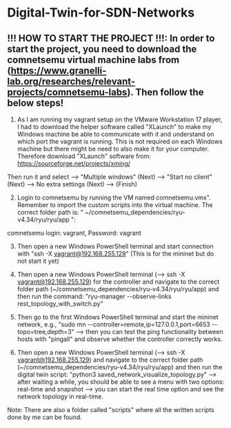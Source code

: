 # Digital-Twin-for-SDN-Networks

## !!! HOW TO START THE PROJECT !!!: In order to start the project, you need to download the comnetsemu virtual machine labs from (https://www.granelli-lab.org/researches/relevant-projects/comnetsemu-labs). Then follow the below steps!

1. As I am running my vagrant setup on the VMware Workstation 17 player, I had to download the helper software called "XLaunch" to make my Windows machine be able to communicate with it and understand on which port the vagrant is running. This is not required on each Windows machine but there might be need to also make it for your computer. Therefore download "XLaunch" software from: https://sourceforge.net/projects/xming/

Then run it and select --> "Multiple windows" (Next) --> "Start no client" (Next) --> No extra settings (Next) --> (Finish) 



2. Login to comnetsemu by running the VM named comnetsemu.vmx". Remember to import the custom scripts into the virtual machine. The correct folder path is: " ~/comnetsemu_dependencies/ryu-v4.34/ryu/ryu/app ":

comnetsemu login: vagrant, Password: vagrant



3. Then open a new Windows PowerShell terminal and start connection with "ssh -X vagrant@192.168.255.129" (This is for the  mininet but do not start it yet)



4. Then open a new Windows PowerShell terminal (--> ssh -X vagrant@192.168.255.129) for the controller and navigate to the correct folder path (~/comnetsemu_dependencies/ryu-v4.34/ryu/ryu/app) and then run the command: "ryu-manager --observe-links rest_topology_with_switch.py"


5. Then go to the first Windows PowerShell terminal and start the mininet network, e.g., "sudo mn --controller=remote,ip=127.0.0.1,port=6653 --topo=tree,depth=3" --> then you can test the ping functionality between hosts with "pingall" and observe whether the controller correctly works.



6. Then open a new Windows PowerShell terminal (--> ssh -X vagrant@192.168.255.129) and navigate to the correct folder path (~/comnetsemu_dependencies/ryu-v4.34/ryu/ryu/app) and then run the digital twin script: "python3 saved_network_visualize_topology.py" --> after waiting a while, you should be able to see a menu with two options: real-time and snapshot --> you can start the real time option and see the network topology in real-time.



Note: There are also a folder called "scripts" where all the written scripts done by me can be found.
